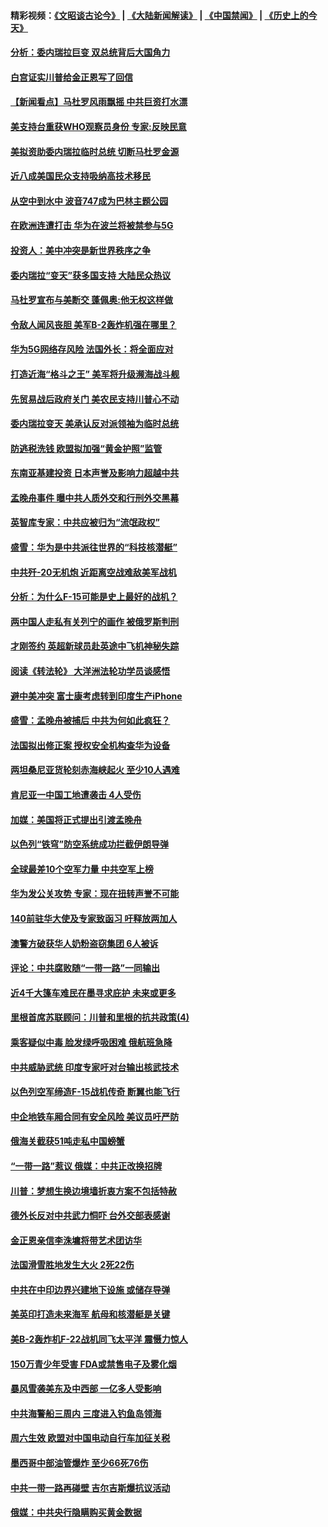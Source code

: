 #### 精彩视频：[《文昭谈古论今》](https://github.com/gfw-breaker/wenzhao/blob/master/README.md?t=01250330) | [《大陆新闻解读》](https://github.com/gfw-breaker/ntdtv-comedy/blob/master/README.md?t=01250330) | [《中国禁闻》](https://github.com/gfw-breaker/ntdtv-news/blob/master/README.md?t=01250330) | [《历史上的今天》](https://github.com/gfw-breaker/today-in-history/blob/master/README.md?t=01250330) 

#### [分析：委内瑞拉巨变 双总统背后大国角力](../pages/nsc418/n10999629.md?t=01250330) 

#### [白宫证实川普给金正恩写了回信](../pages/nsc418/n11000066.md?t=01250330) 

#### [【新闻看点】马杜罗风雨飘摇 中共巨资打水漂](../pages/nsc418/n10999627.md?t=01250330) 

#### [美支持台重获WHO观察员身份 专家:反映民意](../pages/nsc418/n10999901.md?t=01250330) 

#### [美拟资助委内瑞拉临时总统 切断马杜罗金源](../pages/nsc418/n10999926.md?t=01250330) 

#### [近八成美国民众支持吸纳高技术移民](../pages/nsc418/n10999709.md?t=01250330) 

#### [从空中到水中 波音747成为巴林主题公园](../pages/nsc418/n10999837.md?t=01250330) 

#### [在欧洲连遭打击 华为在波兰将被禁参与5G](../pages/nsc418/n10999590.md?t=01250330) 

#### [投资人：美中冲突是新世界秩序之争](../pages/nsc418/n10999607.md?t=01250330) 

#### [委内瑞拉“变天”获多国支持 大陆民众热议](../pages/nsc418/n10998690.md?t=01250330) 

#### [马杜罗宣布与美断交 蓬佩奥:他无权这样做](../pages/nsc418/n10997982.md?t=01250330) 

#### [令敌人闻风丧胆 美军B-2轰炸机强在哪里？](../pages/nsc418/n10998237.md?t=01250330) 

#### [华为5G网络存风险 法国外长：将全面应对](../pages/nsc418/n10997576.md?t=01250330) 

#### [打造近海“格斗之王” 美军将升级濒海战斗舰](../pages/nsc418/n10997532.md?t=01250330) 

#### [先贸易战后政府关门 美农民支持川普心不动](../pages/nsc418/n10997328.md?t=01250330) 

#### [委内瑞拉变天 美承认反对派领袖为临时总统](../pages/nsc418/n10997224.md?t=01250330) 

#### [防逃税洗钱 欧盟拟加强“黄金护照”监管](../pages/nsc418/n10997109.md?t=01250330) 

#### [东南亚基建投资 日本声誉及影响力超越中共](../pages/nsc418/n10997070.md?t=01250330) 

#### [孟晚舟事件 曝中共人质外交和行刑外交黑幕](../pages/nsc418/n10996956.md?t=01250330) 

#### [英智库专家：中共应被归为“流氓政权”](../pages/nsc418/n10996770.md?t=01250330) 

#### [盛雪：华为是中共派往世界的“科技核潜艇”](../pages/nsc418/n10994122.md?t=01250330) 

#### [中共歼-20无机炮 近距离空战难敌美军战机](../pages/nsc418/n10996027.md?t=01250330) 

#### [分析：为什么F-15可能是史上最好的战机？](../pages/nsc418/n10995667.md?t=01250330) 

#### [两中国人走私有关列宁的画作 被俄罗斯判刑](../pages/nsc418/n10992331.md?t=01250330) 

#### [才刚签约 英超新球员赴英途中飞机神秘失踪](../pages/nsc418/n10994679.md?t=01250330) 

#### [阅读《转法轮》 大洋洲法轮功学员谈感悟](../pages/nsc418/n10993844.md?t=01250330) 

#### [避中美冲突 富士康考虑转到印度生产iPhone](../pages/nsc418/n10994549.md?t=01250330) 

#### [盛雪：孟晚舟被捕后 中共为何如此疯狂？](../pages/nsc418/n10993513.md?t=01250330) 

#### [法国拟出修正案 授权安全机构查华为设备](../pages/nsc418/n10993863.md?t=01250330) 

#### [两坦桑尼亚货轮刻赤海峡起火 至少10人遇难](../pages/nsc418/n10994050.md?t=01250330) 

#### [肯尼亚一中国工地遭袭击 4人受伤](../pages/nsc418/n10993695.md?t=01250330) 

#### [加媒：美国将正式提出引渡孟晚舟](../pages/nsc418/n10993277.md?t=01250330) 

#### [以色列“铁穹”防空系统成功拦截伊朗导弹](../pages/nsc418/n10993330.md?t=01250330) 

#### [全球最差10个空军力量 中共空军上榜](../pages/nsc418/n10992493.md?t=01250330) 

#### [华为发公关攻势 专家：现在扭转声誉不可能](../pages/nsc418/n10992293.md?t=01250330) 

#### [140前驻华大使及专家致函习 吁释放两加人](../pages/nsc418/n10992390.md?t=01250330) 

#### [澳警方破获华人奶粉盗窃集团 6人被诉](../pages/nsc418/n10992238.md?t=01250330) 

#### [评论：中共腐败随“一带一路”一同输出](../pages/nsc418/n10992228.md?t=01250330) 

#### [近4千大篷车难民在墨寻求庇护 未来或更多](../pages/nsc418/n10991987.md?t=01250330) 

#### [里根首席苏联顾问：川普和里根的抗共政策(4)](../pages/nsc418/n10948163.md?t=01250330) 

#### [乘客疑似中毒 脸发绿呼吸困难 俄航班急降](../pages/nsc418/n10991551.md?t=01250330) 

#### [中共威胁武统 印度专家吁对台输出核武技术](../pages/nsc418/n10991334.md?t=01250330) 

#### [以色列空军缔造F-15战机传奇 断翼也能飞行](../pages/nsc418/n10990876.md?t=01250330) 

#### [中企地铁车厢合同有安全风险 美议员吁严防](../pages/nsc418/n10989908.md?t=01250330) 

#### [俄海关截获51吨走私中国螃蟹](../pages/nsc418/n10989902.md?t=01250330) 

#### [“一带一路”惹议 俄媒：中共正改换招牌](../pages/nsc418/n10989973.md?t=01250330) 

#### [川普：梦想生换边境墙折衷方案不包括特赦](../pages/nsc418/n10989992.md?t=01250330) 

#### [德外长反对中共武力恫吓 台外交部表感谢](../pages/nsc418/n10989626.md?t=01250330) 

#### [金正恩亲信李洙墉将带艺术团访华](../pages/nsc418/n10989769.md?t=01250330) 

#### [法国滑雪胜地发生大火 2死22伤](../pages/nsc418/n10989566.md?t=01250330) 

#### [中共在中印边界兴建地下设施 或储存导弹](../pages/nsc418/n10988979.md?t=01250330) 

#### [美英印打造未来海军 航母和核潜艇是关键](../pages/nsc418/n10940648.md?t=01250330) 

#### [美B-2轰炸机F-22战机同飞太平洋 震慑力惊人](../pages/nsc418/n10988582.md?t=01250330) 

#### [150万青少年受害 FDA或禁售电子及雾化烟](../pages/nsc418/n10988186.md?t=01250330) 

#### [暴风雪袭美东及中西部 一亿多人受影响](../pages/nsc418/n10988131.md?t=01250330) 

#### [中共海警船三周内 三度进入钓鱼岛领海](../pages/nsc418/n10987956.md?t=01250330) 

#### [周六生效 欧盟对中国电动自行车加征关税](../pages/nsc418/n10987637.md?t=01250330) 

#### [墨西哥中部油管爆炸 至少66死76伤](../pages/nsc418/n10986971.md?t=01250330) 

#### [中共一带一路再碰壁 吉尔吉斯爆抗议活动](../pages/nsc418/n10986292.md?t=01250330) 

#### [俄媒：中共央行隐瞒购买黄金数据](../pages/nsc418/n10986524.md?t=01250330) 

